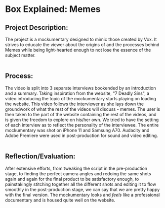 # Box Explained: Memes

## Project Description:
The project is a mockumentary designed to mimic those created by Vox. It strives to educate the viewer about the origins of and the processes behind Memes while being light-hearted enough to not lose the essence of the subject matter.
<br><br>
## Process:
The video is split into 3 separate interviews bookended by an introduction and a summary. Taking inspiration from the website, "7 Deadly Sins", a video introducing the topic of the mockumentary starts playing on loading the website. This video follows the interviewer as she lays down the groundwork of what the rest of the videos will discuss - memes. The user is then taken to the part of the website containing the rest of the videos, and is given the freedom to explore on his/her own. We tried to have the setting of each interview as to reflect the personality of the interviewee. The entire mockumentary was shot on iPhone 11 and Samsung A70. Audacity and Adobe Premiere were used in post-production for sound and video editing.
<br><br>
## Reflection/Evaluation:
After extensive efforts, from tweaking the script in the pre-production stage, to finding the perfect camera angles and redoing the same shots again and again for the final product to be satisfactory enough, to painstakingly stitching together all the different shots and editing it to flow smoothly in the post-production stage, we can say that we are pretty happy with the final version. The mockumentary looks and <i>feels</i> like a professional documentary and is housed quite well on the website.
